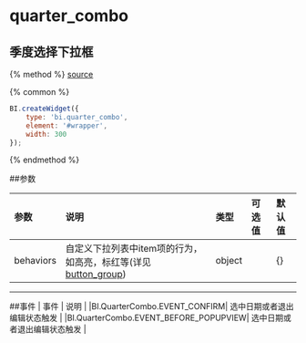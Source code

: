 # quarter_combo

## 季度选择下拉框

{% method %}
[source](https://jsfiddle.net/fineui/rw7ubwtj/)

{% common %}
```javascript
BI.createWidget({
    type: 'bi.quarter_combo',
    element: '#wrapper',
    width: 300
});
```

{% endmethod %}

##参数

| 参数    | 说明           | 类型  | 可选值 | 默认值
| :------ |:-------------  | :-----| :----|:----|
| behaviors    | 自定义下拉列表中item项的行为，如高亮，标红等(详见[button_group](../core/abstract/button_group.md)) |  object |     |     {}   |

--- ---

##事件
| 事件    | 说明           |
|BI.QuarterCombo.EVENT_CONFIRM| 选中日期或者退出编辑状态触发 |
|BI.QuarterCombo.EVENT_BEFORE_POPUPVIEW| 选中日期或者退出编辑状态触发 |